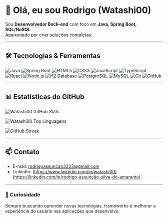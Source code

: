 # 👋 Olá, eu sou Rodrigo (Watashi00)

Sou **Desenvolvedor Back-end** com foco em **Java, Spring Boot, SQL/NoSQL**.  
Apaixonado por criar soluções completas.  

---

## 🛠 Tecnologias & Ferramentas

![Java](https://img.shields.io/badge/Java-ED8B00?style=for-the-badge&logo=java&logoColor=white) 
![Spring Boot](https://img.shields.io/badge/Spring%20Boot-6DB33F?style=for-the-badge&logo=spring&logoColor=white) 
![HTML5](https://img.shields.io/badge/HTML5-E34F26?style=for-the-badge&logo=html5&logoColor=white) 
![CSS3](https://img.shields.io/badge/CSS3-1572B6?style=for-the-badge&logo=css3&logoColor=white) 
![JavaScript](https://img.shields.io/badge/JavaScript-F7DF1E?style=for-the-badge&logo=javascript&logoColor=black) 
![TypeScript](https://img.shields.io/badge/TypeScript-3178C6?style=for-the-badge&logo=typescript&logoColor=white)
![React](https://img.shields.io/badge/React-61DAFB?style=for-the-badge&logo=react&logoColor=black)
![Node.js](https://img.shields.io/badge/Node.js-339933?style=for-the-badge&logo=node.js&logoColor=white)
![H2 Database](https://img.shields.io/badge/H2-0F4B8E?style=for-the-badge) 
![PostgreSQL](https://img.shields.io/badge/PostgreSQL-4169E1?style=for-the-badge&logo=postgresql&logoColor=white)
![MySQL](https://img.shields.io/badge/MySQL-4479A1?style=for-the-badge&logo=mysql&logoColor=white)
![Git](https://img.shields.io/badge/Git-F05032?style=for-the-badge&logo=git&logoColor=white) 
![GitHub](https://img.shields.io/badge/GitHub-181717?style=for-the-badge&logo=github&logoColor=white) 

---

## 📊 Estatísticas do GitHub

![Watashi00 GitHub Stats](https://github-readme-stats.vercel.app/api?username=Watashi00&show_icons=true&theme=radical)

![Watashi00 Top Linguagens](https://github-readme-stats.vercel.app/api/top-langs/?username=Watashi00&layout=compact&theme=radical)

![GitHub Streak](https://github-readme-streak-stats.herokuapp.com/?user=Watashi00&theme=radical)

---



## 📫 Contato

- E-mail: rodrigoassuncao3223@gmail.com  
- LinkedIn: [https://www.linkedin.com/in/watashi00](https://linkedin.com/in/rodrigo-assunção-silva-do-amarante)

---

### 💬 Curiosidade
Sempre buscando aprender novas tecnologias, frameworks e melhorar a experiência do usuário nas aplicações que desenvolvo.  

